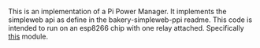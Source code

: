 This is an implementation of a Pi Power Manager. It implements the simpleweb api as define in the bakery-simpleweb-ppi readme.
This code is intended to run on an esp8266 chip with one relay attached. Specifically [this](http://www.chinalctech.com/index.php?_m=mod_product&_a=view&p_id=1204) module.
